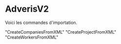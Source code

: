 # AdverisV2

Voici les commandes d'importation.

"CreateCompaniesFromXML"
"CreateProjectFromXML"
"CreateWorkersFromXML"
